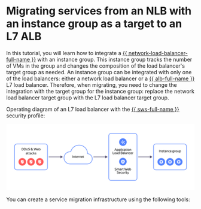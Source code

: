 # Migrating services from an NLB with an instance group as a target to an L7 ALB


In this tutorial, you will learn how to integrate a [{{ network-load-balancer-full-name }}](../../network-load-balancer/) with an instance group. This instance group tracks the number of VMs in the group and changes the composition of the load balancer's target group as needed. An instance group can be integrated with only one of the load balancers: either a network load balancer or a [{{ alb-full-name }}](../../application-load-balancer/) L7 load balancer. Therefore, when migrating, you need to change the integration with the target group for the instance group: replace the network load balancer target group with the L7 load balancer target group.

Operating diagram of an L7 load balancer with the [{{ sws-full-name }}](../../smartwebsecurity/) security profile:

![image](../../_assets/tutorials/security/nlb-with-target-resource-group-vm.svg)

You can create a service migration infrastructure using the following tools:

